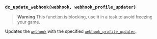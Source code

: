 ### `dc_update_webhook(webhook, webhook_profile_updater)`

> **Warning**
> This function is blocking, use it in a task to avoid freezing your game.

Updates the [`webhook`](../../../values/webhook) with the specified [`webhook_profile_updater`](../../../parsables/webhooks/webhook-profile-updater).